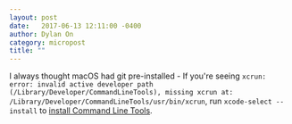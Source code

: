 ```yaml
---
layout: post
date:   2017-06-13 12:11:00 -0400
author: Dylan On
category: micropost
title: ""
---
```


I always thought macOS had git pre-installed - If you're seeing 
`xcrun: error: invalid active developer path (/Library/Developer/CommandLineTools), missing xcrun at: /Library/Developer/CommandLineTools/usr/bin/xcrun`,
run `xcode-select --install` to [install Command Line Tools](http://osxdaily.com/2014/02/12/install-command-line-tools-mac-os-x/).